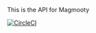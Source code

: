 This is the API for Magmooty

[![CircleCI](https://dl.circleci.com/status-badge/img/gh/magmooty/api/tree/dev.svg?style=svg&circle-token=2254e8e5d9be5df9230eee728b1211bb264dd0b8)](https://dl.circleci.com/status-badge/redirect/gh/magmooty/api/tree/dev)